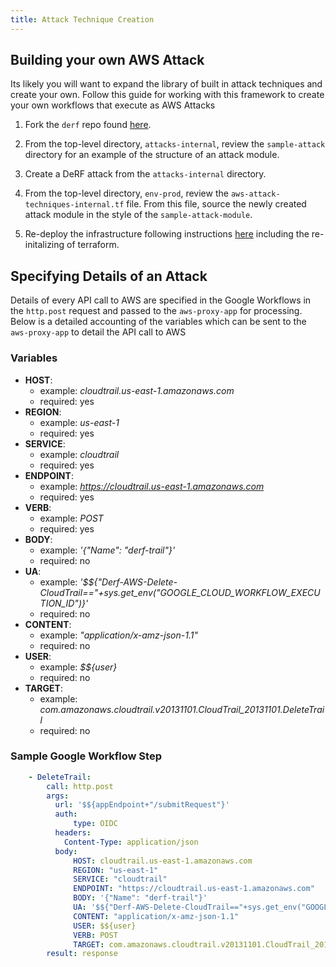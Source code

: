 ```yaml
---
title: Attack Technique Creation
---
```



## Building your own AWS Attack


Its likely you will want to expand the library of built in attack techniques and create your own.  Follow this guide for working with this framework to create your own workflows that execute as AWS Attacks

1. Fork the `derf` repo found [here](https://github.com/vectra-ai-research/derf).

2. From the top-level directory, `attacks-internal`, review the `sample-attack` directory for an example of the structure of an attack module.

3. Create a DeRF attack from the `attacks-internal` directory.

4. From the top-level directory, `env-prod`, review the `aws-attack-techniques-internal.tf` file.  From this file, source the newly created attack module in the style of the `sample-attack-module`.

5. Re-deploy the infrastructure  following instructions [here](../Deployment/derf-deployment.md) including the re-initalizing of terraform.


## Specifying Details of an Attack
Details of every API call to AWS are specified in the Google Workflows in the `http.post` request and passed to the `aws-proxy-app` for processing.  Below is a detailed accounting of the variables which can be sent to the `aws-proxy-app` to detail the API call to AWS

### Variables
- **HOST**:   
    - example: *cloudtrail.us-east-1.amazonaws.com*
    - required: yes
- **REGION**: 
    - example: *us-east-1*
    - required: yes
- **SERVICE**: 
    - example: *cloudtrail*
    - required: yes
- **ENDPOINT**: 
    - example: *https://cloudtrail.us-east-1.amazonaws.com*
    - required: yes
- **VERB**: 
    - example: *POST*
    - required: yes
- **BODY**: 
    - example: *'{"Name": "derf-trail"}'*
    - required: no
- **UA**: 
    - example: *'$${"Derf-AWS-Delete-CloudTrail=="+sys.get_env("GOOGLE_CLOUD_WORKFLOW_EXECUTION_ID")}'*
    - required: no
- **CONTENT**: 
    - example: *"application/x-amz-json-1.1"*
    - required: no
- **USER**: 
    - example: *$${user}*
    - required: no
- **TARGET**: 
    - example: *com.amazonaws.cloudtrail.v20131101.CloudTrail_20131101.DeleteTrail*
    - required: no

### Sample Google Workflow Step

```yaml
    - DeleteTrail:
        call: http.post
        args:
          url: '$${appEndpoint+"/submitRequest"}'
          auth:
              type: OIDC
          headers:
            Content-Type: application/json
          body:
              HOST: cloudtrail.us-east-1.amazonaws.com
              REGION: "us-east-1"
              SERVICE: "cloudtrail" 
              ENDPOINT: "https://cloudtrail.us-east-1.amazonaws.com"
              BODY: '{"Name": "derf-trail"}'
              UA: '$${"Derf-AWS-Delete-CloudTrail=="+sys.get_env("GOOGLE_CLOUD_WORKFLOW_EXECUTION_ID")}'
              CONTENT: "application/x-amz-json-1.1"
              USER: $${user}
              VERB: POST
              TARGET: com.amazonaws.cloudtrail.v20131101.CloudTrail_20131101.DeleteTrail
        result: response
```